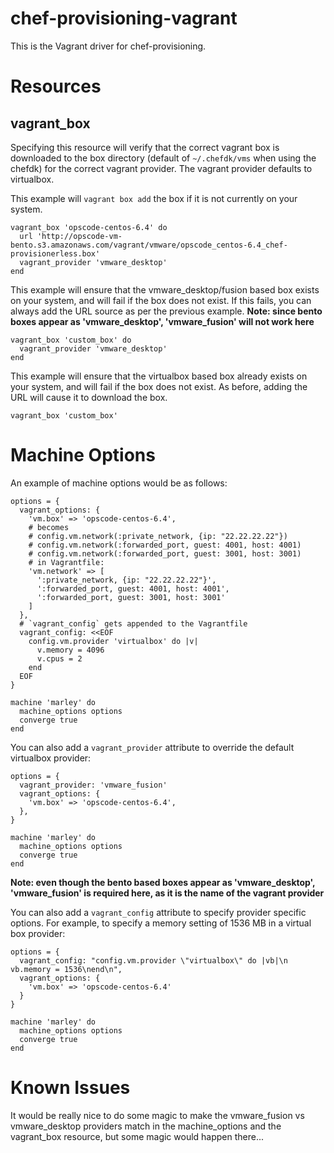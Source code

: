 # chef-provisioning-vagrant

This is the Vagrant driver for chef-provisioning.

# Resources

## vagrant_box

Specifying this resource will verify that the correct vagrant box is downloaded to the box directory (default of ```~/.chefdk/vms``` when using the chefdk) for the correct vagrant provider. The vagrant provider defaults to virtualbox.

This example will ```vagrant box add``` the box if it is not currently on your system.
```
vagrant_box 'opscode-centos-6.4' do
  url 'http://opscode-vm-bento.s3.amazonaws.com/vagrant/vmware/opscode_centos-6.4_chef-provisionerless.box'
  vagrant_provider 'vmware_desktop'
end
```
This example will ensure that the vmware_desktop/fusion based box exists on your system, and will fail if the box does not exist. If this fails, you can always add the URL source as per the previous example. **Note: since bento boxes appear as 'vmware_desktop', 'vmware_fusion' will not work here**
```
vagrant_box 'custom_box' do
  vagrant_provider 'vmware_desktop'
end
```
This example will ensure that the virtualbox based box already exists on your system, and will fail if the box does not exist. As before, adding the URL will cause it to download the box.
```
vagrant_box 'custom_box'
```
# Machine Options

An example of machine options would be as follows:
```
options = {
  vagrant_options: {
    'vm.box' => 'opscode-centos-6.4',
    # becomes 
    # config.vm.network(:private_network, {ip: "22.22.22.22"})
    # config.vm.network(:forwarded_port, guest: 4001, host: 4001)
    # config.vm.network(:forwarded_port, guest: 3001, host: 3001)
    # in Vagrantfile:
    'vm.network' => [
      ':private_network, {ip: "22.22.22.22"}',
      ':forwarded_port, guest: 4001, host: 4001',
      ':forwarded_port, guest: 3001, host: 3001'
    ]
  },
  # `vagrant_config` gets appended to the Vagrantfile
  vagrant_config: <<EOF
    config.vm.provider 'virtualbox' do |v|
      v.memory = 4096
      v.cpus = 2
    end
  EOF
}

machine 'marley' do
  machine_options options
  converge true
end
```
You can also add a ```vagrant_provider``` attribute to override the default virtualbox provider:
```
options = {
  vagrant_provider: 'vmware_fusion'
  vagrant_options: {
    'vm.box' => 'opscode-centos-6.4',
  },
}

machine 'marley' do
  machine_options options
  converge true
end
```
**Note: even though the bento based boxes appear as 'vmware_desktop', 'vmware_fusion' is required here, as it is the name of the vagrant provider**

You can also add a ```vagrant_config``` attribute to specify provider specific options. For example, to specify a memory setting of 1536 MB in a virtual box provider:
```
options = {
  vagrant_config: "config.vm.provider \"virtualbox\" do |vb|\n  vb.memory = 1536\nend\n",
  vagrant_options: {
    'vm.box' => 'opscode-centos-6.4'
  }
}

machine 'marley' do
  machine_options options
  converge true
end
```

# Known Issues
It would be really nice to do some magic to make the vmware_fusion vs vmware_desktop providers match in the machine_options and the vagrant_box resource, but some magic would happen there...
